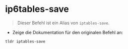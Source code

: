 # ip6tables-save

> Dieser Befehl ist ein Alias von `iptables-save`.

- Zeige die Dokumentation für den originalen Befehl an:

`tldr iptables-save`
